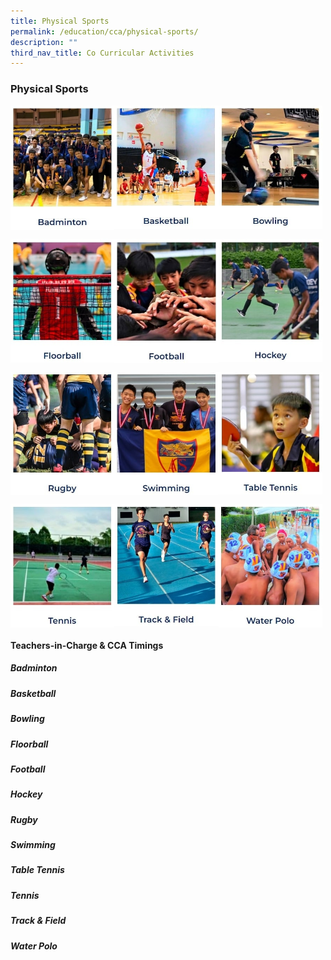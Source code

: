 ```yaml
---
title: Physical Sports
permalink: /education/cca/physical-sports/
description: ""
third_nav_title: Co Curricular Activities
---
```

### **Physical Sports**

<p><a href="https://sites.google.com/acsbr.org/acsbrbmt/home">
<img src="/images/sports1.jpg" style="width:33%" align=left>
</a></p>

<p><a href="https://sites.google.com/moe.edu.sg/acsbrbasketball">
<img src="/images/sports2.jpg" style="width:33%" align=left>
</a></p>

<p><a href="https://sites.google.com/moe.edu.sg/bowling/home">
<img src="/images/sports3.jpg" style="width:33%" align=left>
</a></p>

<br clear="left">	

<p><a href="https://sites.google.com/acsbr.org/floorball/home">
<img src="/images/sports4.jpg" style="width:33%" align=left>
</a></p>

<p><a href="https://sites.google.com/acsbr.org/football/home">
<img src="/images/sports5.jpg" style="width:33%" align=left>
</a></p>

<p><a href="https://sites.google.com/acsbr.org/hockey/home">
<img src="/images/sports6.jpg" style="width:33%" align=left>
</a></p>

<br clear="left">	

<p><a href="https://sites.google.com/acsbr.org/rugby">
<img src="/images/sports7.jpg" style="width:33%" align=left>
</a></p>

<p><a href="https://sites.google.com/moe.edu.sg/swimmingbarkersharks/home">
<img src="/images/sports8.jpg" style="width:33%" align=left>
</a></p>

<p><a href="https://sites.google.com/moe.edu.sg/table-tennis-cca/home">
<img src="/images/sports9.jpg" style="width:33%" align=left>
</a></p>

<br clear="left">	

<p><a href="https://sites.google.com/acsbr.org/tennis">
<img src="/images/sports10.jpg" style="width:33%" align=left>
</a></p>

<p><a href="https://sites.google.com/acsbr.org/trackfield">
<img src="/images/sports11.jpg" style="width:33%" align=left>
</a></p>

<p><a href="https://sites.google.com/moe.edu.sg/acsbr-water-polo/home">
<img src="/images/sports12.jpg" style="width:33%" align=left>
</a></p>

<br clear="left">	

#### **Teachers-in-Charge & CCA Timings**
##### **Badminton**


##### **Basketball**


##### **Bowling**


##### **Floorball**


##### **Football**


##### **Hockey**


##### **Rugby**


##### **Swimming**


##### **Table Tennis**


##### **Tennis**


##### **Track & Field**


##### **Water Polo**